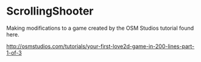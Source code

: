 # ScrollingShooter
Making modifications to a game created by the OSM Studios tutorial found here.

http://osmstudios.com/tutorials/your-first-love2d-game-in-200-lines-part-1-of-3
